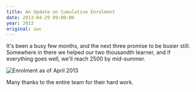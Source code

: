 ```yaml
---
title: An Update on Cumulative Enrolment
date: 2013-04-29 09:00:00
year: 2013
original: swc
---
```

<p>It's been a busy few months, and the next three promise to be busier still.  Somewhere in there we helped our two thousandth learner, and if everything goes well, we'll reach 2500 by mid-summer.</p>
<p><img src="{{'/files/2013/04/enrolment-2013-04.png' | relative_url}}" alt="Enrolment as of April 2013" class="centered"></p>
<p>Many thanks to the entire team for their hard work.</p>

